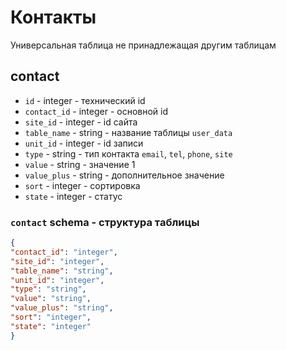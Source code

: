 # Контакты
Универсальная таблица не принадлежащая другим таблицам
## contact
- `id` - integer - технический id
- `contact_id` - integer - основной id
- `site_id` - integer - id сайта
- `table_name` - string - название таблицы `user_data`
- `unit_id` - integer - id записи
- `type` - string - тип контакта `email`, `tel`, `phone`, `site`
- `value` - string - значение 1
- `value_plus` - string - дополнительное значение
- `sort` - integer - сортировка
- `state` - integer - статус
### `contact` schema - структура таблицы
```json
{
"contact_id": "integer",
"site_id": "integer",
"table_name": "string",
"unit_id": "integer",
"type": "string",
"value": "string",
"value_plus": "string",
"sort": "integer",
"state": "integer"
}
```
